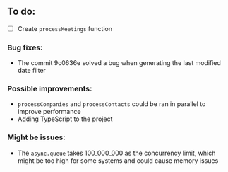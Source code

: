 ## To do:

- [ ] Create `processMeetings` function

### Bug fixes:

- The commit 9c0636e solved a bug when generating the last modified date filter

### Possible improvements:

- `processCompanies` and `processContacts` could be ran in parallel to improve performance
- Adding TypeScript to the project

### Might be issues:

- The `async.queue` takes 100_000_000 as the concurrency limit, which might be too high for some systems and could cause memory issues
